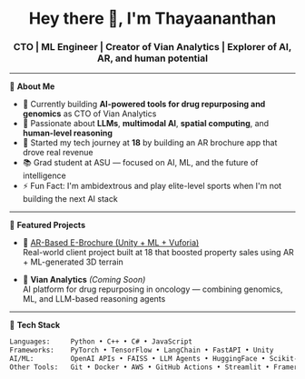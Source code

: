 <h1 align="center">Hey there 👋, I'm Thayaananthan</h1>
<h3 align="center">CTO | ML Engineer | Creator of Vian Analytics | Explorer of AI, AR, and human potential</h3>

---

🎯 **About Me**
- 🔭 Currently building **AI-powered tools for drug repurposing and genomics** as CTO of Vian Analytics
- 🤖 Passionate about **LLMs**, **multimodal AI**, **spatial computing**, and **human-level reasoning**
- 🧠 Started my tech journey at **18** by building an AR brochure app that drove real revenue
- 📚 Grad student at ASU — focused on AI, ML, and the future of intelligence
- ⚡ Fun Fact: I'm ambidextrous and play elite-level sports when I'm not building the next AI stack

---

🚀 **Featured Projects**
- 🔬 [AR-Based E-Brochure (Unity + ML + Vuforia)](https://github.com/Thayaa21/ar-e-brochure-vedicheritage)  
  Real-world client project built at 18 that boosted property sales using AR + ML-generated 3D terrain

- 💊 **Vian Analytics** *(Coming Soon)*  
  AI platform for drug repurposing in oncology — combining genomics, ML, and LLM-based reasoning agents

---

🧰 **Tech Stack**
```bash
Languages:     Python • C++ • C# • JavaScript
Frameworks:    PyTorch • TensorFlow • LangChain • FastAPI • Unity
AI/ML:         OpenAI APIs • FAISS • LLM Agents • HuggingFace • Scikit-learn
Other Tools:   Git • Docker • AWS • GitHub Actions • Streamlit • Framer
